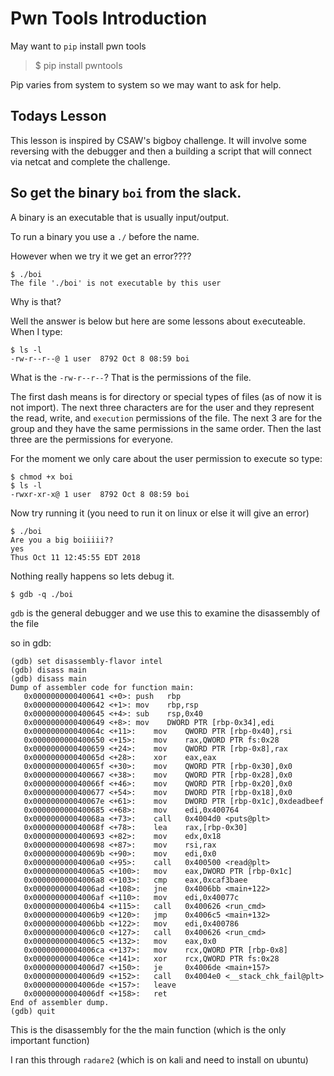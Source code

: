 # Pwn Tools Introduction

May want to `pip` install pwn tools

> $ pip install pwntools

Pip varies from system to system so we may want to ask for help.

## Todays Lesson
This lesson is inspired by CSAW's bigboy challenge. It will involve some reversing with the debugger and then a building a script that will connect via netcat and complete the challenge.

## So get the binary `boi` from the slack.
A binary is an executable that is usually input/output.

To run a binary you use a `./` before the name.

However when we try it we get an error????
```
$ ./boi
The file './boi' is not executable by this user
```

Why is that?

Well the answer is below but here are some lessons about e`x`ecuteable. When I type:

```
$ ls -l
-rw-r--r--@ 1 user  8792 Oct 8 08:59 boi
```
What is the `-rw-r--r--`? That is the permissions of the file.

The first dash means is for directory or special types of files (as of now it is not import). The next three characters are for the user and they represent the read, write, and `execution` permissions of the file. The next 3 are for the group and they have the same permissions in the same order. Then the last three are the permissions for everyone.

For the moment we only care about the user permission to execute so type:
```
$ chmod +x boi
$ ls -l
-rwxr-xr-x@ 1 user  8792 Oct 8 08:59 boi
```

Now try running it (you need to run it on linux or else it will give an error)

```
$ ./boi
Are you a big boiiiii??
yes
Thus Oct 11 12:45:55 EDT 2018
```

Nothing really happens so lets debug it.
```
$ gdb -q ./boi
```

`gdb` is the general debugger and we use this to examine the disassembly of the file

so in gdb:
```
(gdb) set disassembly-flavor intel
(gdb) disass main
(gdb) disass main
Dump of assembler code for function main:
   0x0000000000400641 <+0>:	push   rbp
   0x0000000000400642 <+1>:	mov    rbp,rsp
   0x0000000000400645 <+4>:	sub    rsp,0x40
   0x0000000000400649 <+8>:	mov    DWORD PTR [rbp-0x34],edi
   0x000000000040064c <+11>:	mov    QWORD PTR [rbp-0x40],rsi
   0x0000000000400650 <+15>:	mov    rax,QWORD PTR fs:0x28
   0x0000000000400659 <+24>:	mov    QWORD PTR [rbp-0x8],rax
   0x000000000040065d <+28>:	xor    eax,eax
   0x000000000040065f <+30>:	mov    QWORD PTR [rbp-0x30],0x0
   0x0000000000400667 <+38>:	mov    QWORD PTR [rbp-0x28],0x0
   0x000000000040066f <+46>:	mov    QWORD PTR [rbp-0x20],0x0
   0x0000000000400677 <+54>:	mov    DWORD PTR [rbp-0x18],0x0
   0x000000000040067e <+61>:	mov    DWORD PTR [rbp-0x1c],0xdeadbeef
   0x0000000000400685 <+68>:	mov    edi,0x400764
   0x000000000040068a <+73>:	call   0x4004d0 <puts@plt>
   0x000000000040068f <+78>:	lea    rax,[rbp-0x30]
   0x0000000000400693 <+82>:	mov    edx,0x18
   0x0000000000400698 <+87>:	mov    rsi,rax
   0x000000000040069b <+90>:	mov    edi,0x0
   0x00000000004006a0 <+95>:	call   0x400500 <read@plt>
   0x00000000004006a5 <+100>:	mov    eax,DWORD PTR [rbp-0x1c]
   0x00000000004006a8 <+103>:	cmp    eax,0xcaf3baee
   0x00000000004006ad <+108>:	jne    0x4006bb <main+122>
   0x00000000004006af <+110>:	mov    edi,0x40077c
   0x00000000004006b4 <+115>:	call   0x400626 <run_cmd>
   0x00000000004006b9 <+120>:	jmp    0x4006c5 <main+132>
   0x00000000004006bb <+122>:	mov    edi,0x400786
   0x00000000004006c0 <+127>:	call   0x400626 <run_cmd>
   0x00000000004006c5 <+132>:	mov    eax,0x0
   0x00000000004006ca <+137>:	mov    rcx,QWORD PTR [rbp-0x8]
   0x00000000004006ce <+141>:	xor    rcx,QWORD PTR fs:0x28
   0x00000000004006d7 <+150>:	je     0x4006de <main+157>
   0x00000000004006d9 <+152>:	call   0x4004e0 <__stack_chk_fail@plt>
   0x00000000004006de <+157>:	leave  
   0x00000000004006df <+158>:	ret    
End of assembler dump.
(gdb) quit
```

This is the disassembly for the the main function (which is the only important function)

I ran this through `radare2` (which is on kali and need to install on ubuntu)

